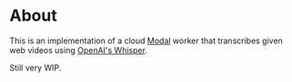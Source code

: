 # About

This is an implementation of a cloud [Modal](https://modal.com) worker that transcribes given web videos using [OpenAI's Whisper](https://openai.com/blog/whisper/).

Still very WIP.
